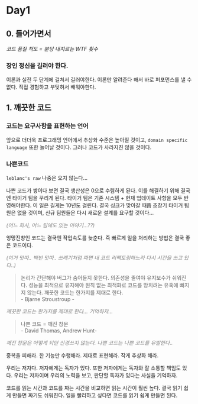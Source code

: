# Day1

## 0. 들어가면서

<i>코드 품질 척도 = 분당 내지르는 WTF 횟수</i>

### 장인 정신을 길러야 한다.

이론과 실전 두 단계에 걸쳐서 길러야한다. 이론만 알려준다 해서 바로 퍼포먼스를 낼 수 없다. 직접 경험하고 부딪혀서 배워야한다.

## 1. 깨끗한 코드

### 코드는 요구사항을 표현하는 언어

앞으로 더더욱 프로그래밍 언어에서 추상화 수준은 높아질 것이고, `domain specific language` 또한 늘어날 것이다. 그러나 코드가 사라지진 않을 것이다.

### 나쁜코드

`leblanc's raw` 나중은 오지 않는다...

나쁜 코드가 쌓이다 보면 결국 생산성은 0으로 수렴하게 된다. 이를 해결하기 위해 결국엔 타이거 팀을 꾸리게 된다. 타이거 팀은 기존 시스템 + 현재 업데이트 사항을 모두 반영해야한다. 이 일은 길게는 10년도 걸린다. 결국 싱크가 맞아갈 때쯤 초창기 타이거 팀원은 없을 것이며, 신규 팀원들은 다시 새로운 설계를 요구할 것이다...

_<span style="color: gray">(어느 회사, 어느 팀에도 있는 이야기...??)</span>_

엉망진창인 코드는 결국엔 작업속도를 늦춘다. 즉 빠르게 일을 처리하는 방법은 결국 좋은 코드이다.

_<span style="color: gray">(이거 맛따.. 백번 맛따.. 쓰레기처럼 짜면 내 코드 리팩토링하느라 다시 시간을 쓰고 있다..)</span>_

> 논리가 간단해야 버그가 숨어들지 못한다. 의존성을 줄여야 유지보수가 쉬워진다. 성능을 최적으로 유지해야 원칙 없는 최적화로 코드를 망치려는 유혹에 빠지지 않는다. 깨끗한 코드는 한가지를 제대로 한다. <br>- Bjarne Stroustroup -

_<span style="color: gray">깨끗한 코드는 한가지를 제대로 한다... 기억하쟈...</span>_

> 나쁜 코드 = 깨진 창문 <br>- David Thomas, Andrew Hunt-

_<span style="color: gray">깨진 창문은 어떻게 되던 신경쓰지 않는다. 나쁜 코드는 나쁜 코드를 유발한다..</span>_

중복을 피해라. 한 기능만 수행해라. 제대로 표현해라. 작게 추상화 해라.

우리는 저자다. 저자에게는 독자가 있다. 또한 저자에게는 독자와 잘 소통할 책임도 있다. 우리는 저자이며 우리의 노력을 보고, 판단할 독자가 있다는 사실을 기억하자.

코드를 읽는 시간과 코드를 짜는 시간을 비교하면 읽는 시간이 훨씬 높다. 결국 읽기 쉽게 만들면 짜기도 쉬워진다. 일을 빨리하고 싶다면 코드를 읽기 쉽게 만들면 된다.

